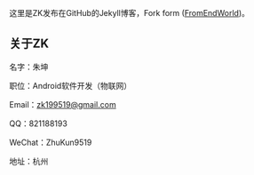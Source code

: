 这里是ZK发布在GitHub的Jekyll博客，Fork form ([FromEndWorld](https://github.com/FromEndWorld/LOFFER))。

## 关于ZK

名字：朱坤

职位：Android软件开发（物联网）

Email：zk199519@gmail.com

QQ：821188193

WeChat：ZhuKun9519

地址：杭州
